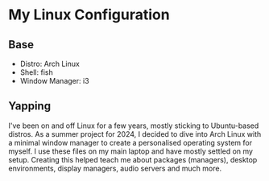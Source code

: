 # My Linux Configuration
## Base
- Distro: Arch Linux
- Shell: fish
- Window Manager: i3
## Yapping
I've been on and off Linux for a few years, mostly sticking to Ubuntu-based distros. As a summer project for 2024, I decided to dive into Arch Linux with a minimal window manager to create a personalised operating system for myself. I use these files on my main laptop and have mostly settled on my setup. Creating this helped teach me about packages (managers), desktop environments, display managers, audio servers and much more.

